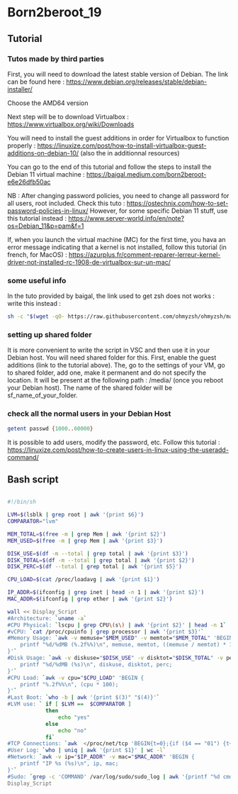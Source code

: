 # Born2beroot_19

## Tutorial

### Tutos made by third parties

First, you will need to download the latest stable version of Debian. The link can be found here : https://www.debian.org/releases/stable/debian-installer/

Choose the AMD64 version

Next step will be to download Virtualbox : https://www.virtualbox.org/wiki/Downloads

You will need to install the guest additions in order for Virtualbox to function properly : https://linuxize.com/post/how-to-install-virtualbox-guest-additions-on-debian-10/ (also the in additionnal resources)

You can go to the end of this tutorial and follow the steps to install the Debian 11 virtual machine : https://baigal.medium.com/born2beroot-e6e26dfb50ac

NB : After changing password policies, you need to change all password for all users, root included. Check this tuto : https://ostechnix.com/how-to-set-password-policies-in-linux/ However, for some specific Debian 11 stuff, use this tutorial instead : https://www.server-world.info/en/note?os=Debian_11&p=pam&f=1

If, when you launch the virtual machine (MC) for the first time, you hava an error message indicating that a kernel is not installed, follow this tutorial (in french, for MacOS) : https://azurplus.fr/comment-reparer-lerreur-kernel-driver-not-installed-rc-1908-de-virtualbox-sur-un-mac/

### some useful info

In the tuto provided by baigal, the link used to get zsh does not works : write this instead : 
```bash
sh -c "$(wget -qO- https://raw.githubusercontent.com/ohmyzsh/ohmyzsh/master/tools/install.sh)"
```

### setting up shared folder

It is more convenient to write the script in VSC and then use it in your Debian host. You will need shared folder for this. First, enable the guest additions (link to the tutorial above). The, go to the settings of your VM, go to shared folder, add one, make it permanent and do not specify the location. It will be present at the following path : /media/ (once you reboot your Debian host). The name of the shared folder will be sf_name_of_your_folder.

### check all the normal users in your Debian Host

```bash
getent passwd {1000..60000}
```

It is possible to add users, modify the password, etc. Follow this tutorial : https://linuxize.com/post/how-to-create-users-in-linux-using-the-useradd-command/

## Bash script

```bash

#!/bin/sh

LVM=$(lsblk | grep root | awk '{print $6}')
COMPARATOR="lvm"

MEM_TOTAL=$(free -m | grep Mem | awk '{print $2}')
MEM_USED=$(free -m | grep Mem | awk '{print $3}')

DISK_USE=$(df -m --total | grep total | awk '{print $3}')
DISK_TOTAL=$(df -m --total | grep total | awk '{print $2}')
DISK_PERC=$(df --total | grep total | awk '{print $5}')

CPU_LOAD=$(cat /proc/loadavg | awk '{print $1}')

IP_ADDR=$(ifconfig | grep inet | head -n 1 | awk '{print $2}')
MAC_ADDR=$(ifconfig | grep ether | awk '{print $2}')

wall << Display_Script
#Architecture: `uname -a`
#CPU Physical: `lscpu | grep CPU\(s\) | awk '{print $2}' | head -n 1`
#vCPU: `cat /proc/cpuinfo | grep processor | awk '{print $3}'` 
#Memory Usage: `awk -v memuse="$MEM_USED" -v memtot="$MEM_TOTAL" 'BEGIN {
	printf "%d/%dMB (%.2f%%)\n", memuse, memtot, ((memuse / memtot) * 100);
}'`
#Disk Usage: `awk -v diskuse="$DISK_USE" -v disktot="$DISK_TOTAL" -v perc="$DISK_PERC" 'BEGIN {
	printf "%d/%dMB (%s)\n", diskuse, disktot, perc;
}'`
#CPU Load: `awk -v cpu="$CPU_LOAD" 'BEGIN {
	printf "%.2f%%\n", (cpu * 100);
}'`         
#Last Boot: `who -b | awk '{print $(3)" "$(4)}'`
#LVM use: ` if [ $LVM ==  $COMPARATOR ]
		   	then
				echo "yes"
			else
				echo "no"
			fi`
#TCP Connections: `awk  </proc/net/tcp 'BEGIN{t=0};{if ($4 == "01") {t++;}};END{printf "%d ESTABLISHED\n", t}'`
#User Log: `who | uniq | awk '{print $1}' | wc -l`
#Network: `awk -v ip="$IP_ADDR" -v mac="$MAC_ADDR" 'BEGIN {
	printf "IP %s (%s)\n", ip, mac;
}'`
#Sudo: `grep -c 'COMMAND' /var/log/sudo/sudo_log | awk '{printf "%d cmd\n", $1}'`
Display_Script

```
